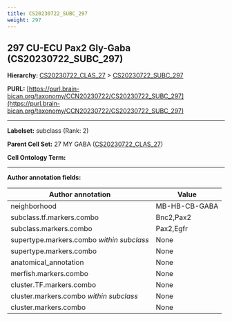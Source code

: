 ```yaml
---
title: CS20230722_SUBC_297
weight: 297
---
```

## 297 CU-ECU Pax2 Gly-Gaba (CS20230722_SUBC_297)
<b>Hierarchy: </b>
[CS20230722_CLAS_27](../CS20230722_CLAS_27) >
[CS20230722_SUBC_297](../CS20230722_SUBC_297)

**PURL:** [https://purl.brain-bican.org/taxonomy/CCN20230722/CS20230722_SUBC_297](https://purl.brain-bican.org/taxonomy/CCN20230722/CS20230722_SUBC_297)

---


**Labelset:** subclass (Rank: 2)

**Parent Cell Set:** 27 MY GABA ([CS20230722_CLAS_27](../CS20230722_CLAS_27))



**Cell Ontology Term:** 

[MARKER GENES.]: #


---

[TRANSFERRED ANNOTATIONS.]: #


[AUTHOR ANNOTATION FIELDS.]: #


**Author annotation fields:**

| Author annotation | Value |
|-------------------|-------|
|neighborhood|MB-HB-CB-GABA|
|subclass.tf.markers.combo|Bnc2,Pax2|
|subclass.markers.combo|Pax2,Egfr|
|supertype.markers.combo _within subclass_|None|
|supertype.markers.combo|None|
|anatomical_annotation|None|
|merfish.markers.combo|None|
|cluster.TF.markers.combo|None|
|cluster.markers.combo _within subclass_|None|
|cluster.markers.combo|None|
